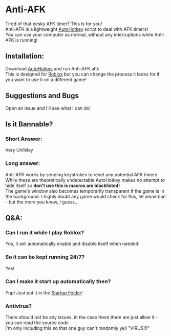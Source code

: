 # Anti-AFK
Tired of that pesky AFK timer? This is for you! <br />
Anti-AFK is a lightweight [AutoHotkey](https://www.autohotkey.com/) script to deal with AFK timers! <br />
You can use your computer as normal, without any interruptions while Anti-AFK is running!

## Installation:
Download [AutoHotkey](https://www.autohotkey.com/) and run Anti-AFK.ahk <br />
This is designed for [Roblox](https://www.roblox.com/) but you can change the process it looks for if you want to use it on a different game!

## Suggestions and Bugs
Open an issue and I'll see what I can do!

## Is it Bannable?
### Short Answer:
Very Unlikley

### Long answer:
Anti-AFK works by sending keystrokes to reset any potential AFK timers. While these are theoretically undetectable AutoHotkey makes no attempt to hide itself so **don't use this is macros are blacklisted!** <br />
The game's window also becomes temporarily transparent if the game is in the background. I highly doubt any game would check for this, let alone ban - but the more you know, I guess...

## Q&A:
### Can I run it while I play Roblox?
Yes, it will automatically enable and disable itself when needed!

### So it can be kept running 24/7?
Yes!

### Can I make it start up automatically then?
Yup! Just put it in the [Startup Folder](https://support.microsoft.com/en-us/windows/add-an-app-to-run-automatically-at-startup-in-windows-10-150da165-dcd9-7230-517b-cf3c295d89dd)!

### Antivirus?
There should not be any issues, in the case there there are just allow it - you can read the source code <br />
I'm only including this so that one guy can't randomly yell "VIRUS!!!"